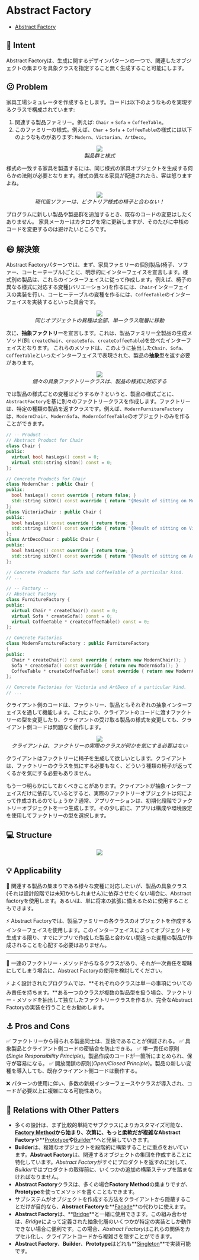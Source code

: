 # Abstract Factory

- [Abstract Factory](https://refactoring.guru/design-patterns/abstract-factory)

## :memo: Intent
Abstract Factoryは、生成に関するデザインパターンの一つで、関連したオブジェクトの集まりを具象クラスを指定すること無く生成すること可能にします。

## :confused: Problem
家具工場シミュレータを作成するとします。コードは以下のようなものを実現するクラスで構成されています:

1. 関連する製品ファミリー。例えば: `Chair` + `Sofa` + `CoffeeTable`。
2. このファミリーの様式。例えば、`Char` + `Sofa` + `CoffeeTable`の様式には以下のようなものがあります: `Modern`、`Victorian`、`ArtDeco`。

<div align="center">
<img src="./img/problem.png">
<br>
<em>製品群と様式</em>
</div>

様式の一致する家具を製造するには、同じ様式の家具オブジェクトを生成する何らかの法則が必要となります。様式の異なる家具が配達されたら、客は怒りますよね。

<div align="center">
<img src="./img/abstract-factory-comic-1.png">
<br>
<em>現代風ソファーは、ビクトリア様式の椅子と合わない！</em>
</div>

プログラムに新しい製品や製品群を追加するとき、既存のコードの変更はしたくありません。
家具メーカーはカタログを常に更新しますが、そのたびに中核のコードを変更するのは避けたいところです。

## :smile: 解決策
Abstract Factoryパターンでは、まず、家具ファミリーの個別製品(椅子、ソファー、コーヒーテーブル)ごとに、明示的にインターフェイスを宣言します。様式別の製品は、これらのインターフェイスに従って作成します。例えば、椅子の異なる様式に対応する変種(バリエーション)を作るには、`Chair`インターフェイスの実装を行い、コーヒーテーブルの変種を作るには、`CoffeeTable`のインターフェイスを実装するといった具合です。

<div align="center">
<img src="./img/solution1.png">
<br>
<em>同じオブジェクトの異種は全部、単一クラス階層に移動</em>
</div>

次に、**抽象ファクトリー**を宣言します。これは、製品ファミリー全製品の生成メソッド(例: `createChair`、`createSofa`、`createCoffeeTable`)を並べたインターフェイスとなります。
これらのメソッドは、このように抽出した`Chair`、`Sofa`、`CoffeeTable`といったインターフェイスで表現された、製品の**抽象**型を返す必要があります。

<div align="center">
<img src="./img/solution2.png">
<br>
<em>個々の具象ファクトリークラスは、製品の様式に対応する</em>
</div>

では製品の様式ごとの変種はどうするか？というと、製品の様式ごとに、`AbstractFactory`を基に別々のファクトリークラスを作成します。ファクトリーは、特定の種類の製品を返すクラスです。例えば、`ModernFurnitureFactory`は、`ModernChair`、`ModernSofa`、`ModernCoffeeTable`のオブジェクトのみを作ることができます。

```c++
// -- Product --
// Abstract Product for Chair
class Chair {
public:
  virtual bool hasLegs() const = 0;
  virtual std::string sitOn() const = 0;
};

// Concrete Products for Chair
class ModernChar : public Chair {
public:
  bool hasLegs() const override { return false; }
  std::string sitOn() const override { return "{Result of sitting on ModernChair}"; }
};
class VictoriaChair : public Chair {
public:
  bool hasLegs() const override { return true; }
  std::string sitOn() const override { return "{Result of sitting on VictoriaChair}"; }
};
class ArtDecoChair : public Chair {
public:
  bool hasLegs() const override { return true; }
  std::string sitOn() const override { return "{Result of sitting on ArtDecoChair}"; }
};

// Concrete Products for Sofa and CoffeeTable of a particular kind.
// ...

// -- Factory --
// Abstract Factory
class FurnitureFactory {
public:
  virtual Chair * createChair() const = 0;
  virtual Sofa * createSofa() const = 0;
  virtual CoffeeTable * createCoffeeTable() const = 0;
};

// Concrete Factories
class ModernFurnitureFactory : public FurnitureFactory
{
public:
  Chair * createChair() const override { return new ModernChair(); }
  Sofa * createSofa() const override { return new ModernSofa(); }
  CoffeeTable * createCoffeeTable() const override { return new ModernCoffeeTable(); }
};

// Concrete Factories for Victoria and ArtDeco of a particular kind.
// ...
```

クライアント側のコードは、ファクトリー、製品ともそれぞれの抽象インターフェイスを通して機能します。これにより、クライアントのコードに渡すファクトリーの型を変更したり、クライアントの受け取る製品の様式を変更しても、クライアント側コードは問題なく動作します。

<div align="center">
<img src="./img/abstract-factory-comic-2.png">
<br>
<em>クライアントは、ファクトリーの実際のクラスが何かを気にする必要はない</em>
</div>

クライアントはファクトリーに椅子を生成して欲しいとします。クライアントは、ファクトリーのクラスを気にする必要もなく、どういう種類の椅子が返ってくるかを気にする必要もありません。

もう一つ明らかにしておくべきことがあります。クライアントが抽象インターフェイスだけに依存しているとすると、実際のファクトリーオブジェクトは何によって作成されるのでしょうか？通常、アプリケーションは、初期化段階でファクトリーオブジェクトを一つ生成します。その少し前に、アプリは構成や環境設定を使用してファクトリーの型を選択します。

## :computer: Structure

<div align="center">
<img src="./img/structure.png">
</div>

## :bulb: Applicability

:lady_beetle: 関連する製品の集まりである様々な変種に対応したいが、製品の具象クラス(それは設計段階では未知かもしれません)に依存させたくない場合に、Abstract factoryを使用します。あるいは、単に将来の拡張に備えるために使用することもできます。

:zap: Abstract Factoryでは、製品ファミリーの各クラスのオブジェクトを作成するインターフェイスを使用します。このインターフェイスによってオブジェクトを生成する限り、すでにアプリで作成した製品と合わない間違った変種の製品が作成されることを心配する必要はありません。

---

:lady_beetle: 一連のファクトリー・メソッドからなるクラスがあり、それが一次責任を曖昧にしてしまう場合に、Abstract Factoryの使用を検討してください。

:zap: よく設計されたプログラムでは、**それぞれのクラスは単一の事項についてのみ責任を持ちます。**ある一つのクラスが複数の製品型を扱う場合、ファクトリー・メソッドを抽出して独立したファクトリークラスを作るか、完全なAbstract Factoryの実装を行うことをお勧めします。

## :anchor: Pros and Cons

:white_check_mark: ファクトリーから得られる製品同士は、互換であることが保証される。
:white_check_mark: 具象製品とクライアント側コードの密結合を防止できる。
:white_check_mark: 単一責任の原則(*Single Responsibility Principle*)。製品作成のコードが一箇所にまとめられ、保守が容易になる。
:white_check_mark: 開放閉鎖の原則(*Open/Closed Principle*)。製品の新しい変種を導入しても、既存クライアント側コードは動作する。

:x: パターンの使用に伴い、多数の新規インターフェースやクラスが導入され、コードが必要以上に複雑になる可能性あり。

## :arrows_counterclockwise: Relations with Other Patters

- 多くの設計は、まず比較的単純でサブクラスによりカスタマイズ可能な、**[Factory Method](../factory-method/README.md)**から始まり、次第に、もっと柔軟だが複雑な**Abstract Factory**や**[Prototype](../prototype/README.md)**や**[Builder](../builder/README.md)**へと発展していきます。
- **Builder**は、複雑なオブジェクトを段階的に構築することに重点をおいています。**Abstract Factory**は、関連するオブジェクトの集団を作成することに特化しています。*Abstract Factory*がすぐにプロダクトを返すのに対して、*Builder*ではプロダクトの取得前に、いくつかの追加の構築ステップを踏まなければなりません。
- **Abstract Factory**クラスは、多くの場合**Factory Method**の集まりですが、**Prototype**を使ってメソッドを書くこともできます。
- サブシステムがオブジェクトを作成する方法をクライアントから隠蔽することだけが目的なら、**Abstract Factory**を**[Facade](../../structual/facade/README.md)**の代わりに使えます。
- **Abstract Factory**は、**[Bridge](../../structual/bridge/README.md)**と一緒に使用できます。この組み合わせは、*Bridge*によって定義された抽象化層のいくつかが特定の実装としか動作できない場合に便利です。この場合、*Abstract Factory*はこれらの関係をカプセル化し、クライアントコードから複雑さを隠すことができます。
- **Abstract Factory**、**Builder**、**Prototype**はどれも**[Singleton](../singleton/README.md)**で実装可能です。

